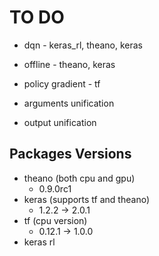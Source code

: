 TO DO
=====

 * dqn - keras_rl, theano, keras
 * offline - theano, keras
 * policy gradient - tf

 * arguments unification
 * output unification

 Packages Versions
 -----------------

  * theano (both cpu and gpu)
    - 0.9.0rc1
  * keras (supports tf and theano)
    - 1.2.2 -> 2.0.1 
  * tf (cpu version)
    - 0.12.1 -> 1.0.0
  * keras rl
